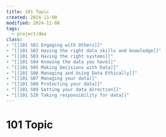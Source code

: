 ```yaml
---
title: 101 Topic
created: 2024-11-08
modified: 2024-11-08
tags:
  - project/dma
class:
- "[[101 S01 Engaging with Others]]"
- "[[101 S02 Having the right data skills and knowledge]]"
- "[[101 S03 Having the right systems]]"
- "[[101 S04 Knowing the data you have]]"
- "[[101 S05 Making Decisions with Data]]"
- "[[101 S06 Managing and Using Data Ethically]]"
- "[[101 S07 Managing your data]]"
- "[[101 S08 Protecting your data]]"
- "[[101 S09 Setting your data direction]]"
- "[[101 S10 Taking responsibility for data]]"
---
```

# 101 Topic

